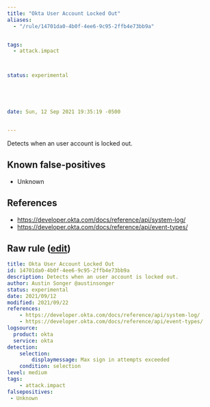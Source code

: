 ```yaml
---
title: "Okta User Account Locked Out"
aliases:
  - "/rule/14701da0-4b0f-4ee6-9c95-2ffb4e73bb9a"


tags:
  - attack.impact



status: experimental





date: Sun, 12 Sep 2021 19:35:19 -0500


---
```


Detects when an user account is locked out.

<!--more-->


## Known false-positives

* Unknown



## References

* https://developer.okta.com/docs/reference/api/system-log/
* https://developer.okta.com/docs/reference/api/event-types/


## Raw rule ([edit](https://github.com/SigmaHQ/sigma/edit/master/rules/cloud/okta/okta_user_account_locked_out.yml))
```yaml
title: Okta User Account Locked Out
id: 14701da0-4b0f-4ee6-9c95-2ffb4e73bb9a
description: Detects when an user account is locked out.
author: Austin Songer @austinsonger
status: experimental
date: 2021/09/12
modified: 2021/09/22
references:
    - https://developer.okta.com/docs/reference/api/system-log/
    - https://developer.okta.com/docs/reference/api/event-types/
logsource:
  product: okta
  service: okta
detection:
    selection:
        displaymessage: Max sign in attempts exceeded
    condition: selection
level: medium
tags:
    - attack.impact
falsepositives:
 - Unknown

```
